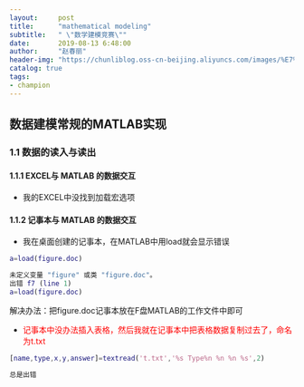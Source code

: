 ```yaml
---
layout:     post
title:      "mathematical modeling"
subtitle:   " \"数学建模竞赛\""
date:       2019-08-13 6:48:00
author:     "赵春丽"
header-img: "https://chunliblog.oss-cn-beijing.aliyuncs.com/images/%E7%94%9F%E6%9C%BA%E5%B0%8F%E6%B5%B7%E8%B1%9A.jpg"
catalog: true
tags:
- champion
---
```


## 数据建模常规的MATLAB实现

### 1.1 数据的读入与读出

#### 1.1.1 EXCEL与 MATLAB 的数据交互

* 我的EXCEL中没找到加载宏选项

#### 1.1.2 记事本与 MATLAB 的数据交互

* 我在桌面创建的记事本，在MATLAB中用load就会显示错误

``` MATLAB
a=load(figure.doc) 

未定义变量 "figure" 或类 "figure.doc"。
出错 f7 (line 1)
a=load(figure.doc)
```
解决办法：把figure.doc记事本放在F盘MATLAB的工作文件中即可

* <div markdown="0"><font color="red">记事本中没办法插入表格，然后我就在记事本中把表格数据复制过去了，命名为t.txt</font></div>

``` MATLAB
[name,type,x,y,answer]=textread('t.txt','%s Type%n %n %n %s',2)

总是出错
```
